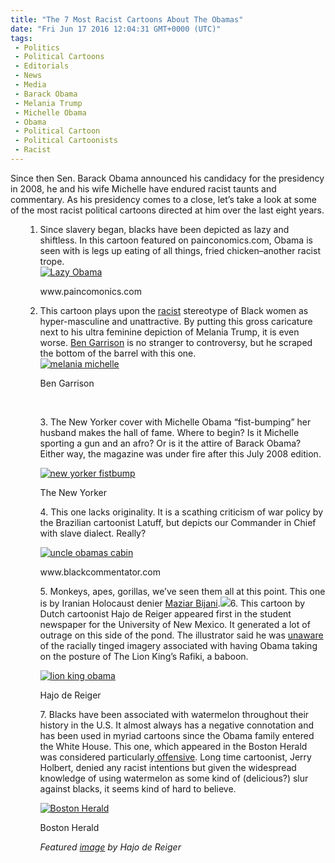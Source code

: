 ```yaml
---
title: "The 7 Most Racist Cartoons About The Obamas"
date: "Fri Jun 17 2016 12:04:31 GMT+0000 (UTC)"
tags: 
 - Politics
 - Political Cartoons
 - Editorials
 - News
 - Media
 - Barack Obama
 - Melania Trump
 - Michelle Obama
 - Obama
 - Political Cartoon
 - Political Cartoonists
 - Racist
---
```

<p>Since then Sen. Barack Obama announced his candidacy for the presidency in 2008, he and his wife Michelle have endured racist taunts and commentary. As his presidency comes to a close, let&#x2019;s take a look at some of the most racist political cartoons directed at him over the last eight years.</p><ol>
<ol>
<li>Since slavery began, blacks have been depicted as lazy and shiftless. In this cartoon featured on painconomics.com,&#xA0;Obama is seen with is legs up eating of all things, fried chicken&#x2013;another racist trope.
<div id="attachment_137694" style="width: 310px" class="wp-caption aligncenter"><a href="//i0.wp.com/cdn.liberalamerica.org/wp-content/uploads/2016/06/Lazy-Obama.jpg"><img class="wp-image-137694 size-full" src="//i0.wp.com/cdn.liberalamerica.org/wp-content/uploads/2016/06/Lazy-Obama.jpg?resize=300%2C245" alt="Lazy Obama" srcset="//i0.wp.com/cdn.liberalamerica.org/wp-content/uploads/2016/06/Lazy-Obama.jpg?resize=300%2C245 300w, //i0.wp.com/cdn.liberalamerica.org/wp-content/uploads/2016/06/Lazy-Obama.jpg?resize=300%2C245 64w" sizes="(max-width: 300px) 100vw, 300px" data-recalc-dims="1"></a>
<p class="wp-caption-text">www.paincomonics.com</p>
</div>
</li>
<li>This cartoon plays upon the <a href="http://www.liberalamerica.org/2016/05/16/sexist-racist-cartoon-mocking-flotus-will-anger-you/">racist</a> stereotype of Black women as hyper-masculine and unattractive. By putting this gross caricature next to his ultra feminine depiction of Melania Trump, it is even worse. <a href="http://grrrgraphics.com/index.html" onclick="__gaTracker(&apos;send&apos;, &apos;event&apos;, &apos;outbound-article&apos;, &apos;http://grrrgraphics.com/index.html&apos;, &apos;Ben Garrison&apos;);">Ben Garrison</a> is no stranger to controversy, but he scraped the bottom of the barrel with this one.
<div id="attachment_137689" style="width: 310px" class="wp-caption aligncenter"><a href="//i2.wp.com/cdn.liberalamerica.org/wp-content/uploads/2016/06/melania-michelle-.jpg"><img class="wp-image-137689 size-full" src="//i2.wp.com/cdn.liberalamerica.org/wp-content/uploads/2016/06/melania-michelle-.jpg?resize=300%2C281" alt="melania michelle" srcset="//i2.wp.com/cdn.liberalamerica.org/wp-content/uploads/2016/06/melania-michelle-.jpg?resize=300%2C281 300w, //i2.wp.com/cdn.liberalamerica.org/wp-content/uploads/2016/06/melania-michelle-.jpg?resize=300%2C281 64w, //i2.wp.com/cdn.liberalamerica.org/wp-content/uploads/2016/06/melania-michelle-.jpg?resize=300%2C281 68w" sizes="(max-width: 300px) 100vw, 300px" data-recalc-dims="1"></a>
<p class="wp-caption-text">Ben Garrison</p>
</div>
<p>&#xA0;</p>
<p>3. The New Yorker cover with Michelle Obama &#x201C;fist-bumping&#x201D; her husband makes the hall of fame. Where to begin? Is it Michelle sporting a gun and an afro? Or is it the attire of Barack Obama? Either way, the magazine was under fire after this July 2008 edition.</p>
<div id="attachment_137693" style="width: 308px" class="wp-caption aligncenter"><a href="//i2.wp.com/cdn.liberalamerica.org/wp-content/uploads/2016/06/new-yorker-fistbump.jpg"><img class="wp-image-137693 size-full" src="//i2.wp.com/cdn.liberalamerica.org/wp-content/uploads/2016/06/new-yorker-fistbump.jpg?resize=298%2C440" alt="new yorker fistbump" srcset="//i2.wp.com/cdn.liberalamerica.org/wp-content/uploads/2016/06/new-yorker-fistbump.jpg?resize=298%2C440 298w, //i2.wp.com/cdn.liberalamerica.org/wp-content/uploads/2016/06/new-yorker-fistbump.jpg?resize=298%2C440 57w" sizes="(max-width: 298px) 100vw, 298px" data-recalc-dims="1"></a>
<p class="wp-caption-text">The New Yorker</p>
</div>
<p>4. This one lacks originality. It is a scathing criticism of war policy by the Brazilian cartoonist Latuff, but depicts our Commander in Chief with slave dialect. Really?</p>
<div id="attachment_137692" style="width: 311px" class="wp-caption aligncenter"><a href="//i0.wp.com/cdn.liberalamerica.org/wp-content/uploads/2016/06/uncle-obamas-cabin.jpg"><img class="wp-image-137692 size-full" src="//i0.wp.com/cdn.liberalamerica.org/wp-content/uploads/2016/06/uncle-obamas-cabin.jpg?resize=301%2C400" alt="uncle obamas cabin" srcset="//i0.wp.com/cdn.liberalamerica.org/wp-content/uploads/2016/06/uncle-obamas-cabin.jpg?resize=301%2C400 301w, //i0.wp.com/cdn.liberalamerica.org/wp-content/uploads/2016/06/uncle-obamas-cabin.jpg?resize=301%2C400 64w" sizes="(max-width: 301px) 100vw, 301px" data-recalc-dims="1"></a>
<p class="wp-caption-text">www.blackcommentator.com</p>
</div>
<p>5. Monkeys, apes, gorillas, we&#x2019;ve seen them all at this point. This one is by Iranian Holocaust denier <a href="https://www.facebook.com/Holocartoons-770187776394756/" onclick="__gaTracker(&apos;send&apos;, &apos;event&apos;, &apos;outbound-article&apos;, &apos;https://www.facebook.com/Holocartoons-770187776394756/&apos;, &apos;Maziar Bijani&apos;);">Maziar Bijani</a>.<a href="//i1.wp.com/cdn.liberalamerica.org/wp-content/uploads/2016/06/Obama-Portrayed-As-A-Money.jpg"><img class="aligncenter wp-image-137703 size-full" src="//i1.wp.com/cdn.liberalamerica.org/wp-content/uploads/2016/06/Obama-Portrayed-As-A-Money.jpg?resize=300%2C462" srcset="//i1.wp.com/cdn.liberalamerica.org/wp-content/uploads/2016/06/Obama-Portrayed-As-A-Money.jpg?resize=300%2C462 300w, //i1.wp.com/cdn.liberalamerica.org/wp-content/uploads/2016/06/Obama-Portrayed-As-A-Money.jpg?resize=300%2C462 55w" sizes="(max-width: 300px) 100vw, 300px" data-recalc-dims="1"></a>6. This cartoon by Dutch cartoonist Hajo de Reiger appeared first in the student newspaper for the University of New Mexico. It generated a lot of outrage on this side of the pond. The illustrator said he was <a href="http://darylcagle.com/2011/05/06/obama-lion-king-cartoon-causes-cries-of-racism/" onclick="__gaTracker(&apos;send&apos;, &apos;event&apos;, &apos;outbound-article&apos;, &apos;http://darylcagle.com/2011/05/06/obama-lion-king-cartoon-causes-cries-of-racism/&apos;, &apos;unaware&apos;);">unaware</a> of the racially tinged imagery associated with having Obama taking on the posture of The Lion King&#x2019;s Rafiki, a baboon.</p>
<div id="attachment_137690" style="width: 310px" class="wp-caption aligncenter"><a href="//i2.wp.com/cdn.liberalamerica.org/wp-content/uploads/2016/06/lion-king-obama.jpg"><img class="wp-image-137690 size-full" title="The Daily Lobo, University of New Mexico" src="//i2.wp.com/cdn.liberalamerica.org/wp-content/uploads/2016/06/lion-king-obama.jpg?resize=300%2C344" alt="lion king obama" srcset="//i2.wp.com/cdn.liberalamerica.org/wp-content/uploads/2016/06/lion-king-obama.jpg?resize=300%2C344 300w, //i2.wp.com/cdn.liberalamerica.org/wp-content/uploads/2016/06/lion-king-obama.jpg?resize=300%2C344 64w" sizes="(max-width: 300px) 100vw, 300px" data-recalc-dims="1"></a>
<p class="wp-caption-text">Hajo de Reiger</p>
</div>
<p>7. Blacks have been associated with watermelon throughout their history in the U.S. It almost always has a negative connotation and has been used in myriad cartoons since the Obama family entered the White House. This one, which appeared in the Boston Herald was considered particularly<a href="http://www.bostonmagazine.com/news/blog/2014/10/01/boston-herald-cartoon-watermelon-toothpaste/" onclick="__gaTracker(&apos;send&apos;, &apos;event&apos;, &apos;outbound-article&apos;, &apos;http://www.bostonmagazine.com/news/blog/2014/10/01/boston-herald-cartoon-watermelon-toothpaste/&apos;, &apos; offensive&apos;);"> offensive</a>. Long time cartoonist, Jerry Holbert, denied any racist intentions but given the widespread knowledge of using watermelon as some kind of (delicious?) slur against blacks, it seems kind of hard to believe.</p>
<div id="attachment_137698" style="width: 310px" class="wp-caption aligncenter"><a href="//i1.wp.com/cdn.liberalamerica.org/wp-content/uploads/2016/06/watermelon-toothpaste.jpg"><img class="size-full wp-image-137698" src="//i1.wp.com/cdn.liberalamerica.org/wp-content/uploads/2016/06/watermelon-toothpaste.jpg?resize=300%2C201" alt="Boston Herald" srcset="//i1.wp.com/cdn.liberalamerica.org/wp-content/uploads/2016/06/watermelon-toothpaste.jpg?resize=300%2C201 300w, //i1.wp.com/cdn.liberalamerica.org/wp-content/uploads/2016/06/watermelon-toothpaste.jpg?resize=300%2C201 64w, //i1.wp.com/cdn.liberalamerica.org/wp-content/uploads/2016/06/watermelon-toothpaste.jpg?resize=300%2C201 150w, //i1.wp.com/cdn.liberalamerica.org/wp-content/uploads/2016/06/watermelon-toothpaste.jpg?resize=300%2C201 200w" sizes="(max-width: 300px) 100vw, 300px" data-recalc-dims="1"></a>
<p class="wp-caption-text">Boston Herald</p>
</div>
<p><em>Featured <a href="http://&lt;a rel=&quot;license&quot; href=&quot;http://creativecommons.org/licenses/by/4.0/&quot;&gt;&lt;img alt=&quot;Creative Commons License&quot; style=&quot;border-width:0&quot; src=&quot;https://i.creativecommons.org/l/by/4.0/88x31.png&quot; /&gt;&lt;/a&gt;&lt;br /&gt;This work is licensed under a &lt;a rel=&quot;license&quot; href=&quot;http://creativecommons.org/licenses/by/4.0/&quot;&gt;Creative Commons Attribution 4.0 International License&lt;/a&gt;." onclick="__gaTracker(&apos;send&apos;, &apos;event&apos;, &apos;outbound-article&apos;, &apos;http://&lt;a rel=&quot;license&quot; href=&quot;http://creativecommons.org/licenses/by/4.0/&quot;&gt;&lt;img alt=&quot;Creative Commons License&quot; style=&quot;border-width:0&quot; src=&quot;https://i.creativecommons.org/l/by/4.0/88x31.png&quot; /&gt;&lt;/a&gt;&lt;br /&gt;This work is licensed under a &lt;a rel=&quot;license&quot; href=&quot;http://creativecommons.org/licenses/by/4.0/&quot;&gt;Creative Commons Attribution 4.0 International License&lt;/a&gt;.&apos;, &apos;image&apos;);">image</a> by Hajo de Reiger</em></p></li>
</ol>
</ol><p><!-- Quick Adsense WordPress Plugin: http://quicksense.net/ --></p><p><!-- Quick Adsense WordPress Plugin: http://quicksense.net/ --></p><div style="font-size:0px;height:0px;line-height:0px;margin:0;padding:0;clear:both"></div>